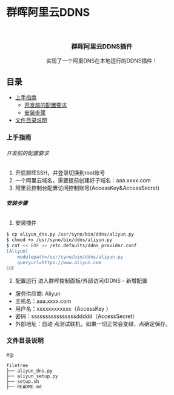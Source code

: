 # 群晖阿里云DDNS

<br />
<p align="center">
  <h3 align="center">群晖阿里云DDNS插件</h3>
  <p align="center">
    实现了一个阿里DNS在本地运行的DDNS插件！
    <br />
  </p>
</p>

## 目录

- [上手指南](#上手指南)
  - [开发前的配置要求](#开发前的配置要求)
  - [安装步骤](#安装步骤)
- [文件目录说明](#文件目录说明)

### 上手指南

###### 开发前的配置要求

1. 开启群晖SSH，并登录切换到root账号
2. 一个阿里云域名，需要提前创建好子域名：aaa.xxxx.com
3. 阿里云控制台配置访问控制账号(AccessKey&AccessSecret)

###### **安装步骤**
1. 安装插件
```sh
$ cp aliyun_dns.py /usr/syno/bin/ddns/aliyun.py
$ chmod +x /usr/syno/bin/ddns/aliyun.py
$ cat << EOF >> /etc.defaults/ddns_provider.conf
[Aliyun]
    modulepath=/usr/syno/bin/ddns/aliyun.py
    queryurl=https://www.aliyun.com
EOF
```
2. 配置运行
 进入群晖控制面板/外部访问/DDNS - 新增配置
 - 服务供应商: Aliyun
 - 主机名：aaa.xxxx.com
 - 用户名：xxxxxxxxxxxx（AccessKey ）
 - 密码：ssssssssssssssssddddd（AccessSecret）
 - 外部地址：自动
点测试联机，如果一切正常会变绿，点确定保存。

### 文件目录说明
eg:

```
filetree 
├── aliyun_dns.py
├── aliyun_setup.py
├── setup.sh
├── README.md
```
